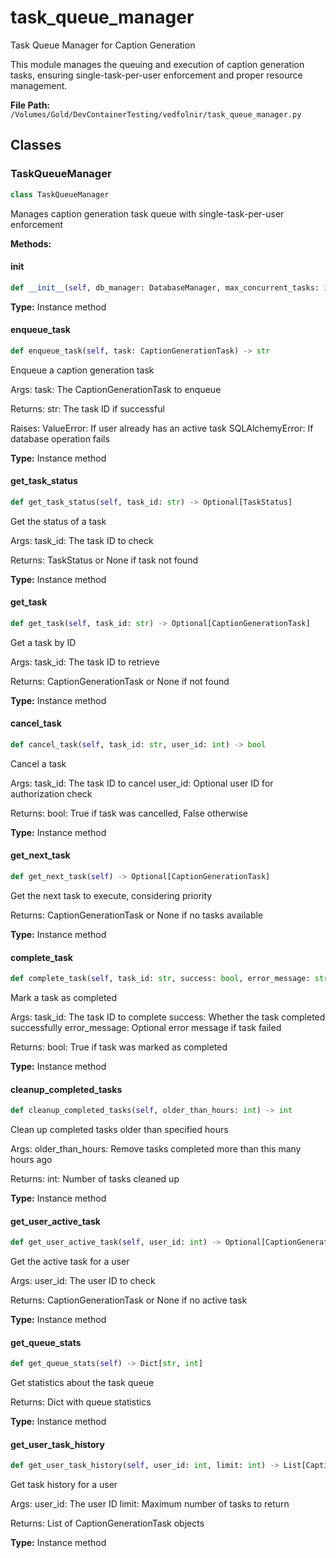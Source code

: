 # task_queue_manager

Task Queue Manager for Caption Generation

This module manages the queuing and execution of caption generation tasks,
ensuring single-task-per-user enforcement and proper resource management.

**File Path:** `/Volumes/Gold/DevContainerTesting/vedfolnir/task_queue_manager.py`

## Classes

### TaskQueueManager

```python
class TaskQueueManager
```

Manages caption generation task queue with single-task-per-user enforcement

**Methods:**

#### __init__

```python
def __init__(self, db_manager: DatabaseManager, max_concurrent_tasks: int)
```

**Type:** Instance method

#### enqueue_task

```python
def enqueue_task(self, task: CaptionGenerationTask) -> str
```

Enqueue a caption generation task

Args:
    task: The CaptionGenerationTask to enqueue
    
Returns:
    str: The task ID if successful
    
Raises:
    ValueError: If user already has an active task
    SQLAlchemyError: If database operation fails

**Type:** Instance method

#### get_task_status

```python
def get_task_status(self, task_id: str) -> Optional[TaskStatus]
```

Get the status of a task

Args:
    task_id: The task ID to check
    
Returns:
    TaskStatus or None if task not found

**Type:** Instance method

#### get_task

```python
def get_task(self, task_id: str) -> Optional[CaptionGenerationTask]
```

Get a task by ID

Args:
    task_id: The task ID to retrieve
    
Returns:
    CaptionGenerationTask or None if not found

**Type:** Instance method

#### cancel_task

```python
def cancel_task(self, task_id: str, user_id: int) -> bool
```

Cancel a task

Args:
    task_id: The task ID to cancel
    user_id: Optional user ID for authorization check
    
Returns:
    bool: True if task was cancelled, False otherwise

**Type:** Instance method

#### get_next_task

```python
def get_next_task(self) -> Optional[CaptionGenerationTask]
```

Get the next task to execute, considering priority

Returns:
    CaptionGenerationTask or None if no tasks available

**Type:** Instance method

#### complete_task

```python
def complete_task(self, task_id: str, success: bool, error_message: str) -> bool
```

Mark a task as completed

Args:
    task_id: The task ID to complete
    success: Whether the task completed successfully
    error_message: Optional error message if task failed
    
Returns:
    bool: True if task was marked as completed

**Type:** Instance method

#### cleanup_completed_tasks

```python
def cleanup_completed_tasks(self, older_than_hours: int) -> int
```

Clean up completed tasks older than specified hours

Args:
    older_than_hours: Remove tasks completed more than this many hours ago
    
Returns:
    int: Number of tasks cleaned up

**Type:** Instance method

#### get_user_active_task

```python
def get_user_active_task(self, user_id: int) -> Optional[CaptionGenerationTask]
```

Get the active task for a user

Args:
    user_id: The user ID to check
    
Returns:
    CaptionGenerationTask or None if no active task

**Type:** Instance method

#### get_queue_stats

```python
def get_queue_stats(self) -> Dict[str, int]
```

Get statistics about the task queue

Returns:
    Dict with queue statistics

**Type:** Instance method

#### get_user_task_history

```python
def get_user_task_history(self, user_id: int, limit: int) -> List[CaptionGenerationTask]
```

Get task history for a user

Args:
    user_id: The user ID
    limit: Maximum number of tasks to return
    
Returns:
    List of CaptionGenerationTask objects

**Type:** Instance method

